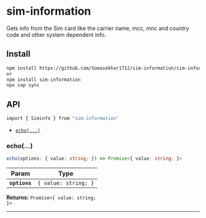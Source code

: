 # sim-information

Gets info from the Sim card like the carrier name, mcc, mnc and country code and other system dependent info.

## Install

```bash
npm install https://github.com/Somasekhar1712/sim-information/sim-information-0.0.1.tgz
or  
npm install sim-information
npx cap sync
```

## API

```bash
import { Siminfo } from "sim-information"
```

<docgen-index>

* [`echo(...)`](#echo)

</docgen-index>

<docgen-api>
<!--Update the source file JSDoc comments and rerun docgen to update the docs below-->

### echo(...)

```typescript
echo(options: { value: string; }) => Promise<{ value: string; }>
```

| Param         | Type                            |
| ------------- | ------------------------------- |
| **`options`** | <code>{ value: string; }</code> |

**Returns:** <code>Promise&lt;{ value: string; }&gt;</code>

--------------------

</docgen-api>
